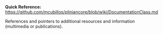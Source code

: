 **Quick Reference:** https://github.com/mcubillos/pliniancore/blob/wiki/DocumentationClass.md

References and pointers to additional resources and information (multimedia or publications).
